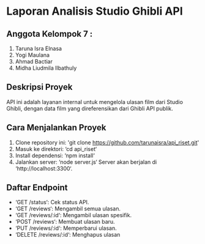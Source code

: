 # Laporan Analisis Studio Ghibli API

## Anggota Kelompok 7 : 
1. Taruna Isra Elnasa
2. Yogi Maulana
3. Ahmad Bactiar
4. Midha Liudmila Ilbathuly

 ## Deskripsi Proyek
 API ini adalah layanan internal untuk mengelola ulasan film
 dari Studio Ghibli,
 dengan data film yang direferensikan dari Ghibli API publik.
 ## Cara Menjalankan Proyek
 1. Clone repository ini: 'git clone https://github.com/tarunaisra/api_riset.git'
 2. Masuk ke direktori: ‘cd api_riset‘
 3. Install dependensi: ‘npm install‘
 4. Jalankan server: ‘node server.js‘
     Server akan berjalan di ‘http://localhost:3300‘.
 ## Daftar Endpoint
- ‘GET /status‘: Cek status API.
- ‘GET /reviews‘: Mengambil semua ulasan.
- ‘GET /reviews/:id‘: Mengambil ulasan spesifik.
- ‘POST /reviews‘: Membuat ulasan baru.
- ‘PUT /reviews/:id‘: Memperbarui ulasan.
- ‘DELETE /reviews/:id‘: Menghapus ulasan
